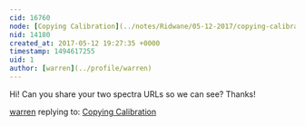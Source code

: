 ```yaml
---
cid: 16760
node: [Copying Calibration](../notes/Ridwane/05-12-2017/copying-calibration)
nid: 14180
created_at: 2017-05-12 19:27:35 +0000
timestamp: 1494617255
uid: 1
author: [warren](../profile/warren)
---
```


Hi! Can you share your two spectra URLs so we can see? Thanks!

[warren](../profile/warren) replying to: [Copying Calibration](../notes/Ridwane/05-12-2017/copying-calibration)

